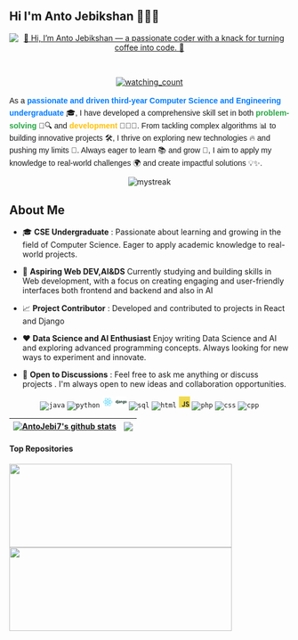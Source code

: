 ##  Hi I'm Anto Jebikshan 👋🙋‍♂️

<p align="center"><a href="https://github.com/AntoJebi7"><img height="250px" width="90%" alt="👋 Hi, I’m Anto Jebikshan — a passionate coder with a knack for turning coffee into code. 🚀" src="https://i.giphy.com/media/v1.Y2lkPTc5MGI3NjExMWVxd2M5OHo1YnZhdTMyejV5OHZmbWYwbWRkMHRsNzQxNGxxemJheSZlcD12MV9pbnRlcm5hbF9naWZfYnlfaWQmY3Q9Zw/qgQUggAC3Pfv687qPC/giphy.gif" /></a></p>

<br />

<p align="center">
  <a href="https://github.com/AntoJebi7">
    <img 
      src="https://komarev.com/ghpvc/?username=AntoJebi7&color=brightgreen" 
      alt="watching_count" 
      style="width: 100px; height: 30px;" 
    />
  </a>
</p>


<p style="font-family: Arial, sans-serif; line-height: 1.6;">
  As a <strong style="font-weight: bold; color: #007BFF;">passionate and driven third-year Computer Science and Engineering undergraduate</strong> 🎓, I have developed a comprehensive skill set in both <strong style="font-weight: bold; color: #28A745;">problem-solving</strong> 🧠🔍 and <strong style="font-weight: bold; color: #FFC107;">development</strong> 👨‍💻💡. From tackling complex algorithms 📊 to building innovative projects 🛠️, I thrive on exploring new technologies 🔥 and pushing my limits 🚀. Always eager to learn 📚 and grow 🌱, I aim to apply my knowledge to real-world challenges 🌍 and create impactful solutions 💡✨.
</p>


<p align="center">
  <img 
    src="https://github-readme-streak-stats.herokuapp.com/?user=AntoJebi7&theme=vue" 
    alt="mystreak"
    style="max-width: 100%; height: auto; border: none;"
  />
</p>


## About Me

- 🎓 **CSE Undergraduate** : 
  Passionate about learning and growing in the field of Computer Science. Eager to apply academic knowledge to real-world projects.

- 💼 **Aspiring Web DEV,AI&DS**
  Currently studying and building skills in Web development, with a focus on creating engaging and user-friendly interfaces both frontend and backend and also in AI

- 📈 **Project Contributor** : 
  Developed and contributed to projects in React and Django 

- ❤️ **Data Science and AI Enthusiast**
  Enjoy writing Data Science and AI and exploring advanced programming concepts. Always looking for new ways to experiment and innovate.

- 💬 **Open to Discussions** : 
  Feel free to ask me anything or discuss projects . I'm always open to new ideas and collaboration opportunities.




<div align="center">
  <code><img height="20" alt="java" src="https://cdn.jsdelivr.net/gh/devicons/devicon@latest/icons/java/java-original-wordmark.svg"></code>
  <code><img height="20" alt="python" src="https://cdn.jsdelivr.net/gh/devicons/devicon@latest/icons/python/python-original-wordmark.svg"></code>
  <code><img height="20" alt="react" src="https://raw.githubusercontent.com/github/explore/80688e429a7d4ef2fca1e82350fe8e3517d3494d/topics/react/react.png"></code>
  <code><img height="20" alt="django" src="https://raw.githubusercontent.com/github/explore/96943574ba0c0340ba6ea1e6f768e9abe43e34e1/topics/django/django.png"></code>
  <code><img height="20" alt="sql" src="https://cdn.jsdelivr.net/gh/devicons/devicon@latest/icons/azuresqldatabase/azuresqldatabase-original.svg"></code>
  <code><img height="20" alt="html" src="https://cdn.jsdelivr.net/gh/devicons/devicon@latest/icons/html5/html5-original.svg"></code>
  <code><img height="20" alt="javascript" src="https://raw.githubusercontent.com/github/explore/80688e429a7d4ef2fca1e82350fe8e3517d3494d/topics/javascript/javascript.png"></code>
  <code><img height="20" alt="php" src="https://cdn.jsdelivr.net/gh/devicons/devicon@latest/icons/php/php-original.svg"></code>
  <code><img height="20" alt="css" src="https://cdn.jsdelivr.net/gh/devicons/devicon@latest/icons/css3/css3-original.svg"></code>
  <code><img height="20" alt="cpp" src="https://cdn.jsdelivr.net/gh/devicons/devicon@latest/icons/cplusplus/cplusplus-original.svg"></code>
</div>



| <a href="https://github.com/AntoJebi7/github-readme-stats"><img align="center" src="https://github-readme-stats.vercel.app/api?username=AntoJebi7&show_icons=true&include_all_commits=true&theme=buefy&hide_border=true" alt="AntoJebi7's github stats" /></a> | <a href="https://github.com/AntoJebi7/github-readme-stats"><img align="center" src="https://github-readme-stats.vercel.app/api/top-langs/?username=AntoJebi7&layout=compact&theme=buefy&hide_border=true" /></a> |
| ------------- | ------------- |

#### Top Repositories

<a href="https://github.com/AntoJebi7/Python-Speech-Recognition">
  <img align="center" width="400" height="150" src="https://github-readme-stats.vercel.app/api/pin/?username=AntoJebi7&repo=Python-Speech-Recognition&theme=vue" />
</a>
<a href="https://github.com/AntoJebi7/Django_Essentials_with_SQL_DB">
  <img align="center" width="400" height="150" src="https://github-readme-stats.vercel.app/api/pin/?username=AntoJebi7&repo=Django_Essentials_with_SQL_DB&theme=vue" />
</a>






<br />
<br />



